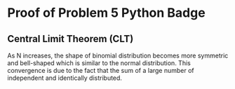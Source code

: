 # Proof of Problem 5 Python Badge

## Central Limit Theorem (CLT)

As N increases, the shape of binomial distribution becomes more symmetric and bell-shaped which is similar to the normal distribution. This convergence is due to the fact that the sum of a large number of independent and identically distributed.